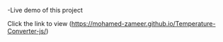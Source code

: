 -Live demo of this project

Click the link to view (https://mohamed-zameer.github.io/Temperature-Converter-js/)
